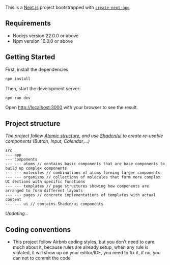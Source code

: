 This is a [Next.js](https://nextjs.org) project bootstrapped with [`create-next-app`](https://nextjs.org/docs/app/api-reference/cli/create-next-app).

## Requirements
- Nodejs version 22.0.0 or above
- Npm version 10.0.0 or above

## Getting Started

First, install the dependencies:

```bash
npm install
```

Then, start the development server:
```bash
npm run dev
```

Open [http://localhost:3000](http://localhost:3000) with your browser to see the result.

## Project structure
_The project follow [Atomic structure](https://ijlalwindhi.medium.com/implementing-atomic-design-in-next-js-projects-9d7e5bbcece4), and use [Shadcn/ui](https://ui.shadcn.com/) to create re-usable components (Button, Input, Calendar,...)_

```textmate
src
--- app
--- components
--- --- atoms // contains basic components that are base components to build up complex components
--- --- molecules // combinations of atoms forming larger components
--- --- organisms // collections of molecules that form more complex UI sections with specific functions
--- --- templates // page structures showing how components are arranged to form different layouts
--- --- pages // concrete implementations of templates with actual content
--- --- ui // contains Shadcn/ui components
```

_Updating..._

## Coding conventions
- This project follow Airbnb coding styles, but you don't need to care much about it, because rules are already setup, when any rule is violated, it will show up on your editor/IDE, you need to fix it, if no, you can not to commit the code
